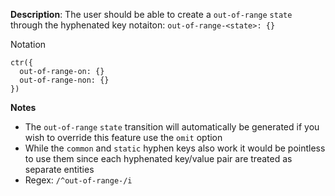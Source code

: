 __Description__: The user should be able to create a `out-of-range` `state` through the hyphenated key notaiton: `out-of-range-<state>: {}`

Notation
```
ctr({
  out-of-range-on: {}
  out-of-range-non: {}
})
```

__Notes__

- The `out-of-range` `state` transition will automatically be generated if you wish to override this feature use the `omit` option
- While the `common` and `static` hyphen keys also work it would be pointless to use them since each hyphenated key/value pair are treated as separate entities
- Regex: `/^out-of-range-/i`